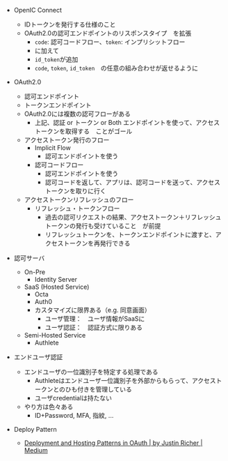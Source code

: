 - OpenIC Connect
    - IDトークンを発行する仕様のこと
    - OAuth2.0の認可エンドポイントのリスポンスタイプ　を拡張
        - `code`: 認可コードフロー、`token`: インプリシットフロー
        - に加えて
        - `id_token`が追加
        - `code`, `token`, `id_token`　の任意の組み合わせが返せるように
        
- OAuth2.0
    - 認可エンドポイント
    - トークンエンドポイント
    - OAuth2.0には複数の認可フローがある
        - 上記、認証 or トークン or Both エンドポイントを使って、アクセストークンを取得する　ことがゴール
    - アクセストークン発行のフロー
        - Implicit Flow
            - 認可エンドポイントを使う
        - 認可コードフロー
            - 認可エンドポイントを使う
            - 認可コードを返して、アプリは、認可コードを送って、アクセストークンを取りに行く
    - アクセストークンリフレッシュのフロー
        - リフレッシュ・トークンフロー
            - 過去の認可リクエストの結果、アクセストークン＋リフレッシュトークンの発行も受けていること　が前提
            - リフレッシュトークンを、トークンエンドポイントに渡すと、アクセストークンを再発行できる
- 認可サーバ
    - On-Pre
        - Identity Server
    - SaaS (Hosted Service)
        - Octa
        - Auth0
        - カスタマイズに限界ある（e.g. 同意画面）
            - ユーザ管理：　ユーザ情報がSaaSに
            - ユーザ認証：　認証方式に限りある
    - Semi-Hosted Service
        - Authlete
- エンドユーザ認証
    - エンドユーザの一位識別子を特定する処理である
        - Authleteはエンドユーザ一位識別子を外部からもらって、アクセストークンとのひも付きを管理している
        - ユーザcredentialは持たない
    - やり方は色々ある
        - ID+Password, MFA, 指紋, ...
- Deploy Pattern
    - [Deployment and Hosting Patterns in OAuth \| by Justin Richer \| Medium](https://justinsecurity.medium.com/deployment-and-hosting-patterns-in-oauth-a1666dc0d966)